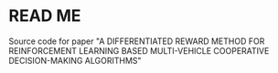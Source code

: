 # READ ME
Source code for paper "A DIFFERENTIATED REWARD METHOD FOR REINFORCEMENT LEARNING BASED MULTI-VEHICLE COOPERATIVE DECISION-MAKING ALGORITHMS"
